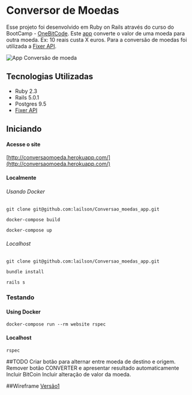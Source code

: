 # Conversor de Moedas


Esse projeto foi desenvolvido em Ruby on Rails através do curso do BootCamp - [OneBitCode](http://onebitcode.com). Este [app](http://conversaomoeda.herokuapp.com/) converte o valor de uma moeda para outra moeda. Ex: 10 reais custa X euros. Para a conversão de moedas foi utilizada a [Fixer API](http://fixer.io/).

![App Conversão de moeda][logo]

[logo]: https://raw.githubusercontent.com/lailson/Conversao_moedas_app/master/public/site.png "APP"


## Tecnologias Utilizadas

- Ruby 2.3
- Rails 5.0.1
- Postgres 9.5
- [Fixer API](http://fixer.io/)

## Iniciando

#### Acesse o site

[http://conversaomoeda.herokuapp.com/](http://conversaomoeda.herokuapp.com/)

#### Localmente

###### Usando Docker

```
git clone git@github.com:lailson/Conversao_moedas_app.git

docker-compose build

docker-compose up
```

###### Localhost

```
git clone git@github.com:lailson/Conversao_moedas_app.git

bundle install

rails s
```

### Testando

#### Using Docker

```
docker-compose run --rm website rspec
```

#### Localhost


```
rspec

```

##TODO
Criar botão para alternar entre moeda de destino e origem.
Remover botão CONVERTER e apresentar resultado automaticamente
Incluir BitCoin
Incluir alteração de valor da moeda.

##Wireframe
[Versão1](https://wireframepro.mockflow.com/view/D1811d0a7d9175679f76ac7f2841467ba)
